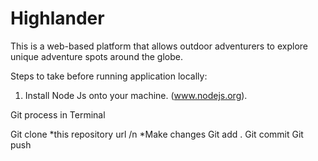 # Highlander
This is a web-based platform that allows outdoor adventurers to explore unique adventure spots around the globe.

Steps to take before running application locally:

1. Install Node Js onto your machine. (www.nodejs.org).


Git process in Terminal

Git clone *this repository url /n
*Make changes
Git add .
Git commit
Git push
